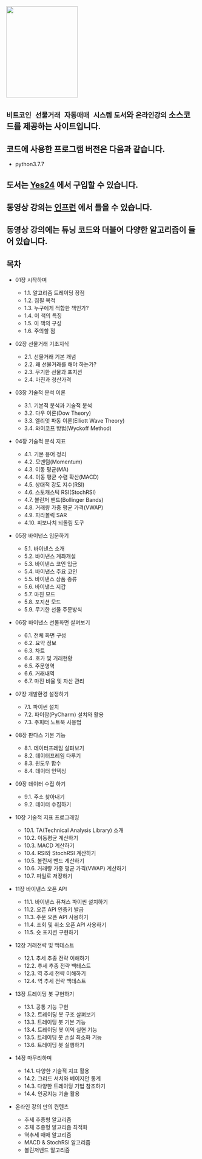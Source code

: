 <img src="http://image.yes24.com/goods/98859577/800x0" width="188" height="240">
 
## `비트코인 선물거래 자동매매 시스템` `도서`와 `온라인강의` 소스코드를 제공하는 사이트입니다.
 
## 코드에 사용한 프로그램 버전은 다음과 같습니다. 
* python3.7.7
 
 
## 도서는 [Yes24](http://www.yes24.com/Product/Goods/98859577) 에서 구입할 수 있습니다.
## 동영상 강의는 [인프런](https://inf.run/DZiA) 에서 들을 수 있습니다.
## 동영상 강의에는 튜닝 코드와 더블어 다양한 알고리즘이 들어 있습니다.


## 목차
* 01장 시작하며
	- 1.1. 알고리즘 트레이딩 장점
	- 1.2. 집필 목적
	- 1.3. 누구에게 적합한 책인가?
	- 1.4. 이 책의 특징
	- 1.5. 이 책의 구성
	- 1.6. 주의할 점

* 02장 선물거래 기초지식
	- 2.1. 선물거래 기본 개념
	- 2.2. 왜 선물거래를 해야 하는가?
	- 2.3. 무기한 선물과 포지션
	- 2.4. 마진과 청산가격

* 03장 기술적 분석 이론
	- 3.1. 기본적 분석과 기술적 분석
	- 3.2. 다우 이론(Dow Theory)
	- 3.3. 엘리엇 파동 이론(Elliott Wave Theory)
	- 3.4. 와이코프 방법(Wyckoff Method)

* 04장 기술적 분석 지표
	- 4.1. 기본 용어 정리
	- 4.2. 모멘텀(Momentum)
	- 4.3. 이동 평균(MA)
	- 4.4. 이동 평균 수렴 확산(MACD)
	- 4.5. 상대적 강도 지수(RSI)
	- 4.6. 스토캐스틱 RSI(StochRSI)
	- 4.7. 볼린저 밴드(Bollinger Bands)
	- 4.8. 거래량 가중 평균 가격(VWAP)
	- 4.9. 파라볼릭 SAR
	- 4.10. 피보나치 되돌림 도구

* 05장 바이낸스 입문하기
	- 5.1. 바이낸스 소개
	- 5.2. 바이낸스 계좌개설
	- 5.3. 바이낸스 코인 입금
	- 5.4. 바이낸스 주요 코인
	- 5.5. 바이낸스 상품 종류
	- 5.6. 바이낸스 지갑
	- 5.7. 마진 모드
	- 5.8. 포지션 모드
	- 5.9. 무기한 선물 주문방식

* 06장 바이낸스 선물화면 살펴보기
	- 6.1. 전체 화면 구성
	- 6.2. 요약 정보
	- 6.3. 차트
	- 6.4. 호가 및 거래현황
	- 6.5. 주문영역
	- 6.6. 거래내역
	- 6.7. 마진 비율 및 자산 관리

* 07장 개발환경 설정하기
	- 7.1. 파이썬 설치
	- 7.2. 파이참(PyCharm) 설치와 활용
	- 7.3. 주피터 노트북 사용법

* 08장 판다스 기본 기능
	- 8.1. 데이터프레임 살펴보기
	- 8.2. 데이터프레임 다루기
	- 8.3. 윈도우 함수
	- 8.4. 데이터 인덱싱

* 09장 데이터 수집 하기
	- 9.1. 주소 찾아내기
	- 9.2. 데이터 수집하기

* 10장 기술적 지표 프로그래밍
	- 10.1. TA(Technical Analysis Library) 소개
	- 10.2. 이동평균 계산하기
	- 10.3. MACD 계산하기
	- 10.4. RSI와 StochRSI 계산하기
	- 10.5. 볼린저 밴드 계산하기
	- 10.6. 거래량 가중 평균 가격(VWAP) 계산하기
	- 10.7. 파일로 저장하기

* 11장 바이낸스 오픈 API
	- 11.1. 바이낸스 퓨쳐스 파이썬 설치하기 
	- 11.2. 오픈 API 인증키 발급
	- 11.3. 주문 오픈 API 사용하기
	- 11.4. 조회 및 취소 오픈 API 사용하기
	- 11.5. 숏 포지션 구현하기

* 12장 거래전략 및 백테스트
	- 12.1. 추세 추종 전략 이해하기
	- 12.2. 추세 추종 전략 백테스트
	- 12.3. 역 추세 전략 이해하기
	- 12.4. 역 추세 전략 백테스트

* 13장 트레이딩 봇 구현하기
	- 13.1. 공통 기능 구현
	- 13.2. 트레이딩 봇 구조 살펴보기
	- 13.3. 트레이딩 봇 기본 기능
	- 13.4. 트레이딩 봇 이익 실현 기능
	- 13.5. 트레이딩 봇 손실 최소화 기능
	- 13.6. 트레이딩 봇 실행하기

* 14장 마무리하며
	- 14.1. 다양한 기술적 지표 활용
	- 14.2. 그리드 서치와 베이지안 통계
	- 14.3. 다양한 트레이딩 기법 참조하기
	- 14.4. 인공지능 기술 활용

* 온라인 강의 만의 컨텐츠
	- 추세 추종형 알고리즘
	- 추체 추종형 알고리즘 최적화
	- 역추세 매매 알고리즘
	- MACD & StochRSI 알고리즘
	- 볼린저밴드 알고리즘
